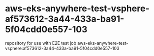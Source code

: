 # aws-eks-anywhere-test-vsphere-af573612-3a44-433a-ba91-5f04cdd0e557-103
repository for use with E2E test job aws-eks-anywhere-test-vsphere:af573612-3a44-433a-ba91-5f04cdd0e557-103
